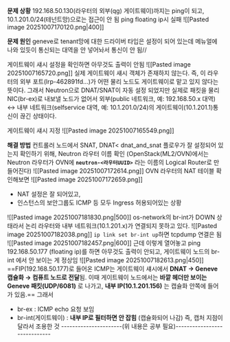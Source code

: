 **문제 상황**
192.168.50.130(라우터의 외부(qg) 게이트웨이)까지는 ping이 되고, 
10.1.201.0/24(테넌트망)으로는 접근이 안 됨
ping floating ip시 실패
![[Pasted image 20251007170120.png|400]]

**문제 원인**
geneve로 tenant망에 대한 드라이버 타입은 설정이 되어 있는데 메뉴얼에 나와 있듯이 통신되는 대역을 안 넣어놔서 통신이 안 됨//

게이트웨이 섀시 설정을 확인하면 아무것도 출력이 안됨
![[Pasted image 20251007165720.png]]
실제 게이트웨이 섀시 객체가 존재하지 않는다. 즉, 이 라우터의 외부 포트(lrp-462891fd...)가 어떤 물리 노드도 게이트웨이로 맡고 있지 않다는 뜻이다. 그래서 Neutron으로 DNAT/SNAT이 자동 설정 되었지만 실제로 패킷을 물리 NIC(br-ex)로 내보낼 노드가 없어서 외부(public 네트워크, 예: 192.168.50.x 대역) ↔ 내부 네트워크(selfservice 대역, 예: 10.1.201.0/24)의 게이트웨이(10.1.201.1)통신이 끊긴 상태이다.

게이트웨이 섀시 지정
![[Pasted image 20251007165549.png]]

**해결 방법**
컨트롤러 노드에서 SNAT, DNAT< dnat_and_snat 플로우가 잘 설정되어 있는지 확인하기 위해,
Neutron 라우터 이름 확인
(OpenStack(ML2/OVN)에서는 Neutron 라우터가 OVN에 **`neutron-<라우터UUID>`** 라는 이름의 Logical Router로 만들어진다)
![[Pasted image 20251007172614.png]]
OVN 라우터의 NAT 테이블 확인해보면
![[Pasted image 20251007172659.png]]
- NAT 설정은 잘 되어있고,
- 인스턴스의 보안그룹도 ICMP 등 모두 Ingress 허용되어있는 상황

![[Pasted image 20251007181830.png|500]]
os-network의 br-int가 DOWN 상태라서
논리 라우터와 내부 네트워크(10.1.201.x)가 연결되지 못하고 있다.
![[Pasted image 20251007182038.png]]
`ip link set br-int up`하면 tcpdump 연결은 됨
![[Pasted image 20251007182457.png|600]]
근데 이렇게 열어놓고 ping 192.168.50.177 (floating ip)를 하면 아무것도 출력이 안되고, 
게이트웨이 노드의 br-int 에서 안 보이는 게 정상임
![[Pasted image 20251007182613.png|450]]
==FIP(192.168.50.177)로 들어온 ICMP는 게이트웨이 섀시에서 **DNAT → Geneve 캡슐화 → 컴퓨트 노드로 전달**됨. 이때 게이트웨이 노드에서는 **바깥 헤더만 보이는 Geneve 패킷(UDP/6081)** 로 나가고, **내부 IP(10.1.201.156)** 는 캡슐화 안쪽에 들어가 있음.== 그래서
- br-ex : ICMP echo 요청 보임
- br-int(게이트웨이) : **내부 IP로 필터하면 안 잡힘** (캡슐화되어 나감)
즉, 캡처 지점이 달라서 조용한 것
----------------------(위 내용은 공부 필요)-----------------------------
